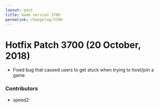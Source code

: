 ```yaml
---
layout: post
title: Game version 3700
permalink: changelog/3700
---
```


# Hotfix Patch 3700 (20 October, 2018)

- Fixed bug that caused users to get stuck when trying to host/join a game

### Contributors

- speed2

